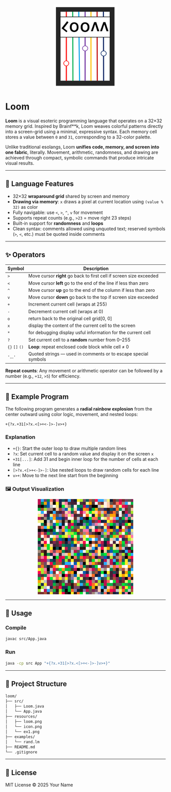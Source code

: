 <p align="center">
  <img src="resources/loom.png" alt="Loom Logo" width="200"/>
</p>

# Loom

**Loom** is a visual esoteric programming language that operates on a 32×32 memory grid. Inspired by Brainf**k, Loom weaves colorful patterns directly into a screen-grid using a minimal, expressive syntax. Each memory cell stores a value between `0` and `31`, corresponding to a 32-color palette.

Unlike traditional esolangs, Loom **unifies code, memory, and screen into one fabric**, literally. Movement, arithmetic, randomness, and drawing are achieved through compact, symbolic commands that produce intricate visual results.

---

## 🧵 Language Features

- 32×32 **wraparound grid** shared by screen and memory
- **Drawing via memory**: `x` draws a pixel at current location using `(value % 32)` as color
- Fully navigable: use `<`, `>`, `^`, `v` for movement
- Supports repeat counts (e.g., `>23` = move right 23 steps)
- Built-in support for **randomness** and **loops**
- Clean syntax: comments allowed using unquoted text; reserved symbols (`>`, `<`, etc.) must be quoted inside comments

---

## ✨ Operators

| Symbol   | Description                                                                 |
|----------|-----------------------------------------------------------------------------|
| `>`      | Move cursor **right** go back to first cell if screen size exceeded         |
| `<`      | Move cursor **left**  go to the end of  the line if less than zero          |
| `^`      | Move cursor **up**    go to the end of the column if less than zero         |
| `v`      | Move cursor **down**  go back to the top if screen size exceeded            |
| `+`      | Increment current cell (wraps at 255)                                       |
| `-`      | Decrement current cell (wraps at 0)                                         |
| `o`      | return back to the original cell grid[0, 0]                                 |
| `x`      | display the content of the current cell to the screen                       |
| `*`      | for debugging display usful information for the current cell                |
| `?`      | Set current cell to a **random** number from 0–255                          |
| `{}` `[]` `()` | **Loop**: repeat enclosed code block while cell ≠ 0                   |
| `'`...`'` | Quoted strings — used in comments or to escape special symbols              |

**Repeat counts**: Any movement or arithmetic operator can be followed by a number (e.g., `+12`, `>5`) for efficiency.

---

## 🧪 Example Program

The following program generates a **radial rainbow explosion** from the center outward using color logic, movement, and nested loops:



```loom
+{?x.+31[>?x.<[>+<-]>-]v>+}
```

### Explanation

- `+{}`: Start the outer loop to draw multiple random lines
- `?x`: Set current cell to a random value and display it on the screen `x`  
- `+31[...]`: Add 31 and begin inner loop for the number of cells at each line 
- `[>?x.<[>+<-]>-]`: Use nested loops to draw random cells for each line 
- `v>+`: Move to the next line start from the beginning

### 🖼️ Output Visualization

<p align="center">
  <img src="resources/ex1.png" alt="Loom Example Output" width="300"/>
</p>

---

## 🧰 Usage

### Compile

```bash
javac src/App.java
```

### Run

```bash
java -cp src App "+{?x.+31[>?x.<[>+<-]>-]v>+}"
```

---

## 📁 Project Structure

```
loom/
├── src/
│   ├── Loom.java
│   └── App.java
├── resources/
│   ├── loom.png
│   └── icon.png
│   └── ex1.png
├── examples/
│   └── rand.lm
├── README.md
└── .gitignore
```

---

## 📜 License

MIT License © 2025 Your Name